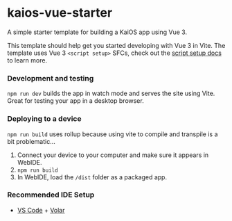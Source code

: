 # kaios-vue-starter

A simple starter template for building a KaiOS app using Vue 3.

This template should help get you started developing with Vue 3 in Vite. The template uses Vue 3 `<script setup>` SFCs, check out the [script setup docs](https://v3.vuejs.org/api/sfc-script-setup.html#sfc-script-setup) to learn more.

### Development and testing

`npm run dev` builds the app in watch mode and serves the site using Vite. Great for testing your app in a desktop browser.

### Deploying to a device

`npm run build` uses rollup because using vite to compile and transpile is a bit problematic...

1. Connect your device to your computer and make sure it appears in WebIDE.
2. `npm run build`
3. In WebIDE, load the `/dist` folder as a packaged app.

### Recommended IDE Setup

- [VS Code](https://code.visualstudio.com/) + [Volar](https://marketplace.visualstudio.com/items?itemName=Vue.volar)

